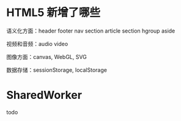 # HTML5 新增了哪些

语义化方面：header footer nav section article section hgroup aside

视频和音频：audio video

图像方面：canvas, WebGL, SVG

数据存储：sessionStorage, localStorage

# SharedWorker

todo
